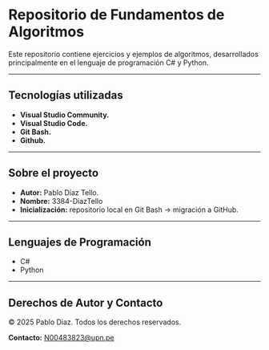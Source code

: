# Repositorio de Fundamentos de Algoritmos

Este repositorio contiene ejercicios y ejemplos de algoritmos, desarrollados principalmente en el lenguaje de programación C# y Python.

---

## Tecnologías utilizadas

- **Visual Studio Community.**
- **Visual Studio Code.**
- **Git Bash.**
- **Github.**

---

## Sobre el proyecto 

- **Autor:** Pablo Díaz Tello.
- **Nombre:** 3384-DiazTello
- **Inicialización:** repositorio local en Git Bash → migración a GitHub.

---

## Lenguajes de Programación

- C#
- Python

---

## Derechos de Autor y Contacto

© 2025 Pablo Diaz. Todos los derechos reservados.

**Contacto:** N00483823@upn.pe